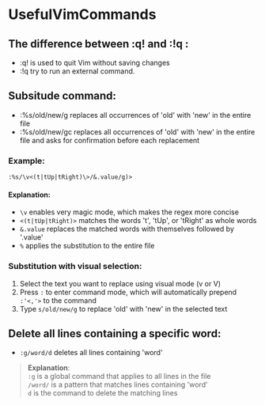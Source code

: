 # UsefulVimCommands

## The difference between :q! and :!q :
- :q! is used to quit Vim without saving changes
- :!q try to run an external command.

## Subsitude command:
- :%s/old/new/g replaces all occurrences of 'old' with 'new' in the entire file
- :%s/old/new/gc replaces all occurrences of 'old' with 'new' in the entire file and asks for confirmation before each replacement

### Example:
```vim
:%s/\v<(t|tUp|tRight)\>/&.value/g)>
```
#### Explanation:
- `\v` enables very magic mode, which makes the regex more concise
- `<(t|tUp|tRight)>` matches the words 't', 'tUp', or 'tRight' as whole words
- `&.value` replaces the matched words with themselves followed by '.value'
- `%` applies the substitution to the entire file

### Substitution with visual selection:
1. Select the text you want to replace using visual mode (v or V)
2. Press `:` to enter command mode, which will automatically prepend `:'<,'>` to the command
3. Type `s/old/new/g` to replace 'old' with 'new' in the selected text


## Delete all lines containing a specific word:
- `:g/word/d` deletes all lines containing 'word'
> **Explanation**:  
> `:g` is a global command that applies to all lines in the file    
> `/word/` is a pattern that matches lines containing 'word'    
> `d` is the command to delete the matching lines   